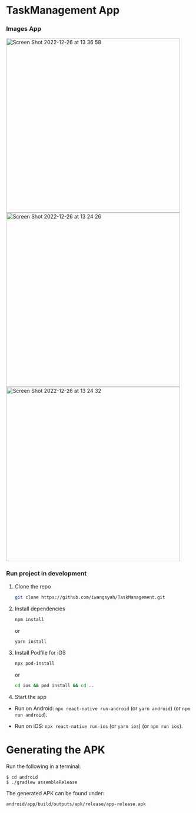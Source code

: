 # TaskManagement App

### Images App

<img width="472" alt="Screen Shot 2022-12-26 at 13 36 58" src="https://user-images.githubusercontent.com/31063335/209512905-3e298420-e179-4e17-80cb-aabeb6925a08.png">
<img width="472" alt="Screen Shot 2022-12-26 at 13 24 26" src="https://user-images.githubusercontent.com/31063335/209511811-fd21d0a3-7a1d-4b51-8c5b-b4de1e48b93b.png">
<img width="472" alt="Screen Shot 2022-12-26 at 13 24 32" src="https://user-images.githubusercontent.com/31063335/209511835-222555d5-70c0-4e1a-ac13-a7adadab50d9.png">


### Run project in development

1. Clone the repo
   ```sh
   git clone https://github.com/iwangsyah/TaskManagement.git
   ```
2. Install dependencies
   ```sh
   npm install
   ```
   or
   
   ```sh
   yarn install
   ```
3. Install Podfile for iOS
   ```sh
   npx pod-install
   ```
    or
  
   ```sh
   cd ios && pod install && cd ..
   ```
4. Start the app
  - Run on Android: `npx react-native run-android` (or `yarn android`)  (or `npm run android`).

  - Run on iOS: `npx react-native run-ios` (or `yarn ios`) (or `npm run ios`).


# Generating the APK
Run the following in a terminal:

```
$ cd android
$ ./gradlew assembleRelease
```

The generated APK can be found under:
```
android/app/build/outputs/apk/release/app-release.apk
```

